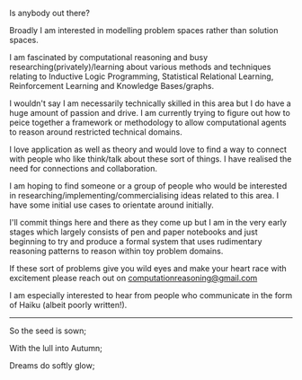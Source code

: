 Is anybody out there?

Broadly I am interested in modelling problem spaces rather than solution spaces.

I am fascinated by computational reasoning and busy researching(privately)/learning about various methods and techniques relating to Inductive Logic Programming,
Statistical Relational Learning, Reinforcement Learning and Knowledge Bases/graphs. 

I wouldn't say I am necessarily technically skilled in this area but I do have a huge amount of passion and drive. I am currently trying to figure out how
to peice together a framework or methodology to allow computational agents to reason around restricted technical domains.

I love application as well as theory and would love to find a way to 
connect with people who like think/talk about these sort of things. I have realised the need for connections and collaboration. 

I am hoping to find someone or a group of people who would be interested in researching/implementing/commercialising ideas related to this area. I have some 
initial use cases to orientate around initially. 

I'll commit things here and there as they come up but I am in the very early stages which largely consists of pen and paper notebooks and just beginning to try and 
produce a formal system that uses rudimentary reasoning patterns to reason within toy problem domains.

If these sort of problems give you wild eyes and make your heart race with excitement please reach out on 
computationreasoning@gmail.com

I am especially interested to hear from people who communicate in the form of Haiku (albeit poorly written!).

---------

So the seed is sown;

With the lull into Autumn;

Dreams do softly glow;
